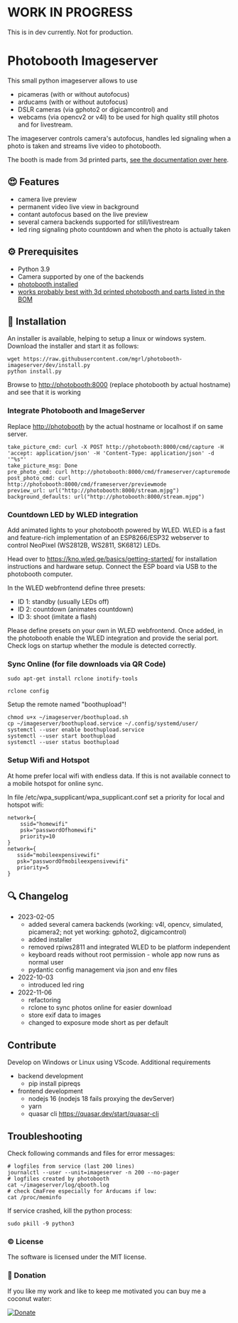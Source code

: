 
# WORK IN PROGRESS

This is in dev currently. Not for production.

# Photobooth Imageserver

This small python imageserver allows to use

- picameras (with or without autofocus)
- arducams (with or without autofocus)
- DSLR cameras (via gphoto2 or digicamcontrol) and
- webcams (via opencv2 or v4l)
to be used for high quality still photos and for livestream.

The imageserver controls camera's autofocus, handles led signaling when a photo is taken and streams live video to photobooth.

The booth is made from 3d printed parts, [see the documentation over here](https://github.com/mgrl/photobooth-3d).

## :heart_eyes: Features

- camera live preview
- permanent video live view in background
- contant autofocus based on the live preview
- several camera backends supported for still/livestream
- led ring signaling photo countdown and when the photo is actually taken

## :gear: Prerequisites

- Python 3.9
- Camera supported by one of the backends
- [photobooth installed](https://photoboothproject.github.io/)
- [works probably best with 3d printed photobooth and parts listed in the BOM](https://github.com/mgrl/photobooth-3d)

## :wrench: Installation

An installer is available, helping to setup a linux or windows system.
Download the installer and start it as follows:

```text
wget https://raw.githubusercontent.com/mgrl/photobooth-imageserver/dev/install.py
python install.py
```

Browse to <http://photobooth:8000> (replace photobooth by actual hostname) and see that it is working

### Integrate Photobooth and ImageServer

Replace <http://photobooth> by the actual hostname or localhost if on same server.

```text
take_picture_cmd: curl -X POST http://photobooth:8000/cmd/capture -H 'accept: application/json' -H 'Content-Type: application/json' -d '"%s"'
take_picture_msg: Done
pre_photo_cmd: curl http://photobooth:8000/cmd/frameserver/capturemode
post_photo_cmd: curl http://photobooth:8000/cmd/frameserver/previewmode
preview_url: url("http://photobooth:8000/stream.mjpg")
background_defaults: url("http://photobooth:8000/stream.mjpg")
```

### Countdown LED by WLED integration

Add animated lights to your photobooth powered by WLED. WLED is a fast and feature-rich implementation of an ESP8266/ESP32 webserver to control NeoPixel (WS2812B, WS2811, SK6812) LEDs.

Head over to <https://kno.wled.ge/basics/getting-started/> for installation instructions and hardware setup. Connect the ESP board via USB to the photobooth computer.

In the WLED webfrontend define three presets:

- ID 1: standby (usually LEDs off)
- ID 2: countdown (animates countdown)
- ID 3: shoot (imitate a flash)

Please define presets on your own in WLED webfrontend. Once added, in the photobooth enable the WLED integration and provide the serial port. Check logs on startup whether the module is detected correctly.

### Sync Online (for file downloads via QR Code)

```text
sudo apt-get install rclone inotify-tools
```

```text
rclone config
```

Setup the remote named "boothupload"!

```text
chmod u+x ~/imageserver/boothupload.sh
cp ~/imageserver/boothupload.service ~/.config/systemd/user/
systemctl --user enable boothupload.service
systemctl --user start boothupload
systemctl --user status boothupload
```

### Setup Wifi and Hotspot

At home prefer local wifi with endless data. If this is not available connect to a mobile hotspot for online sync.

In file /etc/wpa_supplicant/wpa_supplicant.conf set a priority for local and hotspot wifi:

```text
network={
    ssid="homewifi"
    psk="passwordOfhomewifi"
    priority=10
}
network={
   ssid="mobileexpensivewifi"
   psk="passwordOfmobileexpensivewifi"
   priority=5
}
```

## :mag: Changelog

- 2023-02-05
  - added several camera backends (working: v4l, opencv, simulated, picamera2; not yet working: gphoto2, digicamcontrol)
  - added installer
  - removed rpiws2811 and integrated WLED to be platform independent
  - keyboard reads without root permission - whole app now runs as normal user
  - pydantic config management via json and env files
- 2022-10-03
  - introduced led ring
- 2022-11-06
  - refactoring
  - rclone to sync photos online for easier download
  - store exif data to images
  - changed to exposure mode short as per default

## Contribute

Develop on Windows or Linux using VScode.
Additional requirements

- backend development
  - pip install pipreqs
- frontend development
  - nodejs 16 (nodejs 18 fails proxying the devServer)
  - yarn
  - quasar cli <https://quasar.dev/start/quasar-cli>

## Troubleshooting

Check following commands and files for error messages:

```text
# logfiles from service (last 200 lines)
journalctl --user --unit=imageserver -n 200 --no-pager
# logfiles created by photobooth
cat ~/imageserver/log/qbooth.log
# check CmaFree especially for Arducams if low:
cat /proc/meminfo
```

If service crashed, kill the python process:

```text
sudo pkill -9 python3
```

### :copyright: License

The software is licensed under the MIT license.  

### :tada: Donation

If you like my work and like to keep me motivated you can buy me a coconut water:

[![Donate](https://img.shields.io/badge/Donate-PayPal-green.svg)](localhost)
